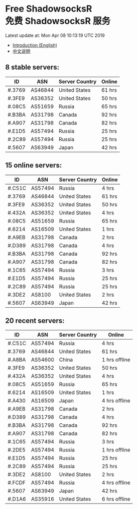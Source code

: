 # Free ShadowsocksR<br>免费 ShadowsocksR 服务

Latest update at: Mon Apr 08 10:13:19 UTC 2019

- [Introduction (English)](https://vision-network.readthedocs.io/en/latest/services/autossr.html)
- [中文说明](https://vision-network.readthedocs.io/zh_CN/latest/services/autossr.html)


## 8 stable servers:

| ID | ASN | Server Country | Online |
| ------ | ------ | ------ | ------ |
| #.3769 | AS46844 | United States | 61 hrs |
| #.3FE9 | AS36352 | United States | 50 hrs |
| #.08C5 | AS51659 | Russia | 65 hrs |
| #.B3BA | AS31798 | Canada | 92 hrs |
| #.A907 | AS31798 | Canada | 82 hrs |
| #.E1D5 | AS57494 | Russia | 25 hrs |
| #.2C89 | AS57494 | Russia | 25 hrs |
| #.5607 | AS63949 | Japan | 42 hrs |

## 15 online servers:

| ID | ASN | Server Country | Online |
| ------ | ------ | ------ | ------ |
| #.C51C | AS57494 | Russia | 4 hrs |
| #.3769 | AS46844 | United States | 61 hrs |
| #.3FE9 | AS36352 | United States | 50 hrs |
| #.432A | AS36352 | United States | 4 hrs |
| #.08C5 | AS51659 | Russia | 65 hrs |
| #.6214 | AS16509 | United States | 1 hrs |
| #.A9EB | AS31798 | Canada | 2 hrs |
| #.D389 | AS31798 | Canada | 4 hrs |
| #.B3BA | AS31798 | Canada | 92 hrs |
| #.A907 | AS31798 | Canada | 82 hrs |
| #.1C65 | AS57494 | Russia | 3 hrs |
| #.E1D5 | AS57494 | Russia | 25 hrs |
| #.2C89 | AS57494 | Russia | 25 hrs |
| #.3DE2 | AS8100 | United States | 2 hrs |
| #.5607 | AS63949 | Japan | 42 hrs |

## 20 recent servers:

| ID | ASN | Server Country | Online |
| ------ | ------ | ------ | ------ |
| #.C51C | AS57494 | Russia | 4 hrs |
| #.3769 | AS46844 | United States | 61 hrs |
| #.A8BA | AS54600 | China | 1 hrs offline |
| #.3FE9 | AS36352 | United States | 50 hrs |
| #.432A | AS36352 | United States | 4 hrs |
| #.08C5 | AS51659 | Russia | 65 hrs |
| #.6214 | AS16509 | United States | 1 hrs |
| #.A430 | AS16509 | Japan | 4 hrs offline |
| #.A9EB | AS31798 | Canada | 2 hrs |
| #.D389 | AS31798 | Canada | 4 hrs |
| #.B3BA | AS31798 | Canada | 92 hrs |
| #.A907 | AS31798 | Canada | 82 hrs |
| #.1C65 | AS57494 | Russia | 3 hrs |
| #.2DE5 | AS57494 | Russia | 1 hrs offline |
| #.E1D5 | AS57494 | Russia | 25 hrs |
| #.2C89 | AS57494 | Russia | 25 hrs |
| #.3DE2 | AS8100 | United States | 2 hrs |
| #.FCDF | AS57494 | Russia | 4 hrs offline |
| #.5607 | AS63949 | Japan | 42 hrs |
| #.D1A6 | AS35916 | United States | 6 hrs offline |


